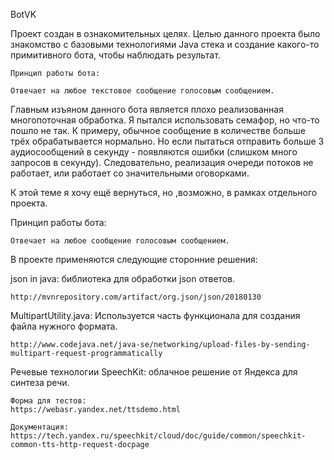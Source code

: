 BotVK

  Проект создан в ознакомительных целях. Целью данного проекта было знакомство с базовыми технологиями Java стека и создание какого-то примитивного бота, чтобы наблюдать результат.
  
    Принцип работы бота:

    Отвечает на любое текстовое сообщение голосовым сообщением.
  
  Главным изъяном данного бота является плохо реализованная многопоточная обработка. Я пытался использовать семафор, но что-то пошло не так. К примеру, обычное сообщение в количестве больше трёх обрабатывается нормально. Но если пытаться отправить больше 3 аудиосообщений в секунду - появляются ошибки (слишком много запросов в секунду). Следовательно, реализация очереди потоков не работает, или работает со значительными оговорками.
  
К этой теме я хочу ещё вернуться, но ,возможно, в рамках отдельного проекта.

Принцип работы бота:

    Отвечает на любое сообщение голосовым сообщением.

  В проекте применяются следующие сторонние решения:

  json in java: библиотека для обработки json ответов.

    http://mvnrepository.com/artifact/org.json/json/20180130

  MultipartUtility.java: Используется часть функционала для создания файла нужного формата. 

    http://www.codejava.net/java-se/networking/upload-files-by-sending-multipart-request-programmatically

  Речевые технологии SpeechKit: облачное решение от Яндекса для синтеза речи.

    Форма для тестов: 
    https://webasr.yandex.net/ttsdemo.html
    
    Документация:
    https://tech.yandex.ru/speechkit/cloud/doc/guide/common/speechkit-common-tts-http-request-docpage

